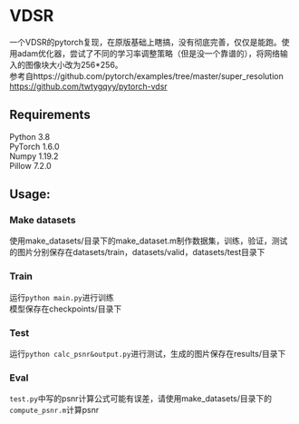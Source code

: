 # VDSR
一个VDSR的pytorch复现，在原版基础上瞎搞，没有彻底完善，仅仅是能跑。使用adam优化器，尝试了不同的学习率调整策略（但是没一个靠谱的），将网络输入的图像块大小改为256*256。 <br/>
参考自https://github.com/pytorch/examples/tree/master/super_resolution	<br/>
https://github.com/twtygqyy/pytorch-vdsr
## Requirements
Python 3.8<br/>
PyTorch 1.6.0<br/>
Numpy 1.19.2<br/>
Pillow 7.2.0<br/>
## Usage:
### Make datasets
使用make_datasets/目录下的make_dataset.m制作数据集，训练，验证，测试的图片分别保存在datasets/train，datasets/valid，datasets/test目录下	<br/>
### Train
运行`python main.py`进行训练	<br/>
模型保存在checkpoints/目录下	<br/>
### Test
运行`python calc_psnr&output.py`进行测试，生成的图片保存在results/目录下	<br/>
### Eval
`test.py`中写的psnr计算公式可能有误差，请使用make_datasets/目录下的`compute_psnr.m`计算psnr	<br/>
